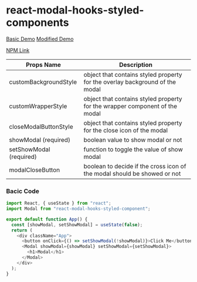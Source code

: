 # react-modal-hooks-styled-components

[Basic Demo](https://codesandbox.io/s/simple-skeleton-modal-ly96ts?file=/src/App.js)
[Modified Demo](https://codesandbox.io/s/modified-modal-ktl6kw)

[NPM Link](https://www.npmjs.com/package/react-modal-hooks-styled-component)

Props Name  | Description
------------- | -------------
customBackgroundStyle  | object that contains styled property for the overlay background of the modal
customWrapperStyle  | object that contains styled property for the wrapper component of the modal
closeModalButtonStyle  | object that contains styled property for the close icon of the modal
showModal (required) | boolean value to show modal or not
setShowModal (required) | function to toggle the value of show modal
modalCloseButton | boolean to decide if the cross icon of the modal should be showed or not

### Bacic Code

```javascript
import React, { useState } from "react";
import Modal from "react-modal-hooks-styled-component";

export default function App() {
  const [showModal, setShowModal] = useState(false);
  return (
    <div className="App">
      <button onClick={() => setShowModal(!showModal)}>Click Me</button>
      <Modal showModal={showModal} setShowModal={setShowModal}>
        <h1>Modal</h1>
      </Modal>
    </div>
  );
}
```

